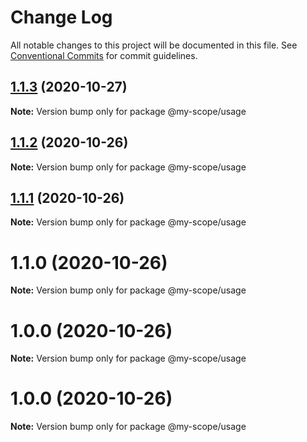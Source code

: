 # Change Log

All notable changes to this project will be documented in this file.
See [Conventional Commits](https://conventionalcommits.org) for commit guidelines.

## [1.1.3](https://github.com/anktgarg/lerna-conventional-commits-example/compare/@my-scope/usage@1.1.2...@my-scope/usage@1.1.3) (2020-10-27)

**Note:** Version bump only for package @my-scope/usage





## [1.1.2](https://github.com/anktgarg/lerna-conventional-commits-example/compare/@my-scope/usage@1.1.1...@my-scope/usage@1.1.2) (2020-10-26)

**Note:** Version bump only for package @my-scope/usage





## [1.1.1](https://github.com/anktgarg/lerna-conventional-commits-example/compare/@my-scope/usage@1.1.0...@my-scope/usage@1.1.1) (2020-10-26)

**Note:** Version bump only for package @my-scope/usage





# 1.1.0 (2020-10-26)

**Note:** Version bump only for package @my-scope/usage





# 1.0.0 (2020-10-26)

**Note:** Version bump only for package @my-scope/usage





# 1.0.0 (2020-10-26)

**Note:** Version bump only for package @my-scope/usage
